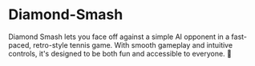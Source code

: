 # Diamond-Smash
Diamond Smash lets you face off against a simple AI opponent in a fast-paced, retro-style tennis game. With smooth gameplay and intuitive controls, it's designed to be both fun and accessible to everyone. 🌟
